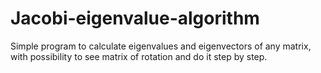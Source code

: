 # Jacobi-eigenvalue-algorithm
Simple program to calculate eigenvalues and eigenvectors of any matrix, with possibility to see matrix of rotation and do it step by step.

